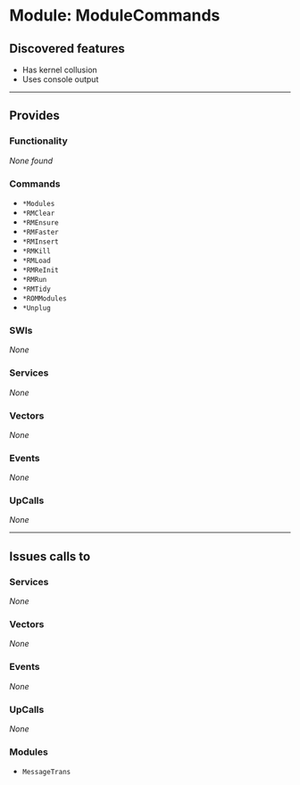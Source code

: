 # Module: ModuleCommands

## Discovered features


* Has kernel collusion
* Uses console output

---

## Provides

### Functionality


*None found*

### Commands


* `*Modules`
* `*RMClear`
* `*RMEnsure`
* `*RMFaster`
* `*RMInsert`
* `*RMKill`
* `*RMLoad`
* `*RMReInit`
* `*RMRun`
* `*RMTidy`
* `*ROMModules`
* `*Unplug`


### SWIs


*None*


### Services


*None*


### Vectors


*None*


### Events


*None*


### UpCalls


*None*


---

## Issues calls to

### Services


*None*


### Vectors


*None*


### Events


*None*


### UpCalls


*None*


### Modules


* `MessageTrans`


